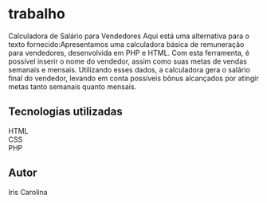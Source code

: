 # trabalho
Calculadora de Salário para Vendedores
Aqui está uma alternativa para o texto fornecido:Apresentamos uma calculadora básica de remuneração para vendedores, desenvolvida em PHP e HTML. Com esta ferramenta, é possível inserir o nome do vendedor, assim como suas metas de vendas semanais e mensais. Utilizando esses dados, a calculadora gera o salário final do vendedor, levando em conta possíveis bônus alcançados por atingir metas tanto semanais quanto mensais.  

## Tecnologias utilizadas
HTML  
CSS  
PHP  

## Autor  
Iris Carolina
